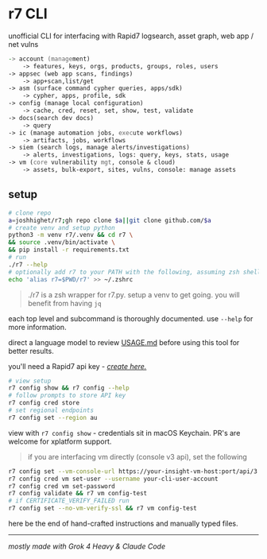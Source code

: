 # r7 CLI

unofficial CLI for interfacing with Rapid7 logsearch, asset graph, web app / net vulns

```zsh
-> account (management)
    -> features, keys, orgs, products, groups, roles, users
-> appsec (web app scans, findings)
    -> app+scan,list/get
-> asm (surface command cypher queries, apps/sdk)
    -> cypher, apps, profile, sdk
-> config (manage local configuration)
    -> cache, cred, reset, set, show, test, validate
-> docs(search dev docs)
    -> query
-> ic (manage automation jobs, execute workflows)
    -> artifacts, jobs, workflows
-> siem (search logs, manage alerts/investigations)
    -> alerts, investigations, logs: query, keys, stats, usage
-> vm (core vulnerability mgt, console & cloud)
    -> assets, bulk-export, sites, vulns, console: manage assets
```

## setup

```bash
# clone repo
a=joshhighet/r7;gh repo clone $a||git clone github.com/$a
# create venv and setup python
python3 -m venv r7/.venv && cd r7 \
&& source .venv/bin/activate \
&& pip install -r requirements.txt
# run
./r7 --help
# optionally add r7 to your PATH with the following, assuming zsh shell
echo 'alias r7=$PWD/r7' >> ~/.zshrc
```

> ./r7 is a zsh wrapper for r7.py. setup a venv to get going. you will benefit from having `jq`

each top level and subcommand is thoroughly documented. use `--help` for more information.

direct a language model to review [USAGE.md](USAGE.md) before using this tool for better results.

you'll need a Rapid7 api key - _[create here.](https://insight.rapid7.com/platform#/administration/apiKeyManagement/user)_

```bash
# view setup
r7 config show && r7 config --help
# follow prompts to store API key
r7 config cred store
# set regional endpoints
r7 config set --region au
```

view with `r7 config show` - credentials sit in macOS Keychain. PR's are welcome for xplatform support.

> if you are interfacing vm directly (console v3 api), set the following

   ```bash
   r7 config set --vm-console-url https://your-insight-vm-host:port/api/3
   r7 config cred vm set-user --username your-cli-user-account
   r7 config cred vm set-password
   r7 config validate && r7 vm config-test
   # if CERTIFICATE_VERIFY_FAILED run
   r7 config set --no-vm-verify-ssl && r7 vm config-test
   ```

here be the end of hand-crafted instructions and manually typed files.

---

_mostly made with Grok 4 Heavy & Claude Code_
